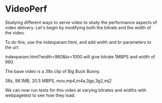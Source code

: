 # VideoPerf
Studying different ways to serve video to study the performance aspects of video delivery.  Let's begin by modifying both the bitrate and the width of the video.

To do this, use the indexparam.html, and add width and br parameters to the url:

indexparam.html?width=960&br=1000 will give bitrate 1MBPS and width of 960.

The base video is a 38s clip of Big Buck Bunny.

38s, 98.1MB, 20.5 MBPS, mov,mp4,m4a,3gp,3g2,mj2

We can now run tests for this video at varying bitrates and widths with webpagetest to see how they load.